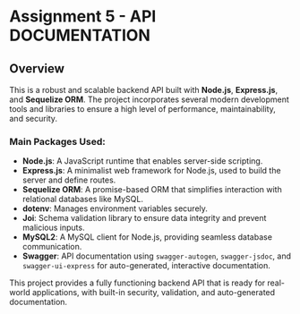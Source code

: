 # Assignment 5 - API DOCUMENTATION

## Overview

This is a robust and scalable backend API built with **Node.js**, **Express.js**, and **Sequelize ORM**. The project incorporates several modern development tools and libraries to ensure a high level of performance, maintainability, and security.

### Main Packages Used:

- **Node.js**: A JavaScript runtime that enables server-side scripting.
- **Express.js**: A minimalist web framework for Node.js, used to build the server and define routes.
- **Sequelize ORM**: A promise-based ORM that simplifies interaction with relational databases like MySQL.
- **dotenv**: Manages environment variables securely.
- **Joi**: Schema validation library to ensure data integrity and prevent malicious inputs.
- **MySQL2**: A MySQL client for Node.js, providing seamless database communication.
- **Swagger**: API documentation using `swagger-autogen`, `swagger-jsdoc`, and `swagger-ui-express` for auto-generated, interactive documentation.

This project provides a fully functioning backend API that is ready for real-world applications, with built-in security, validation, and auto-generated documentation.
